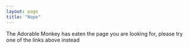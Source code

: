 ```yaml
---
layout: page
title: "Nope"
---  
```


<div class="text-center">
	<p>The Adorable Monkey has eaten the page you are looking for,
	please try one of the links above instead</p>
</div>
